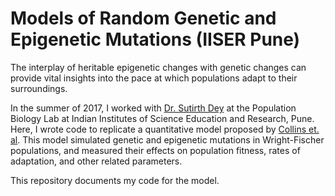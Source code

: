 # Models of Random Genetic and Epigenetic Mutations (IISER Pune)

The interplay of heritable epigenetic changes with genetic changes can provide vital insights into the pace at which populations adapt to their surroundings.

In the summer of 2017, I worked with [Dr. Sutirth Dey](https://sites.google.com/a/acads.iiserpune.ac.in/sdlab/sutirth) at the Population Biology Lab at Indian Institutes of Science Education and Research, Pune. Here, I wrote code to replicate a quantitative model proposed by [Collins et. al](https://www.deepdyve.com/lp/wiley/how-epigenetic-mutations-can-affect-genetic-evolution-model-and-U8R7RV0UR4). This model simulated genetic and epigenetic mutations in Wright-Fischer populations, and measured their effects on population fitness, rates of adaptation, and other related parameters. 

This repository documents my code for the model.
